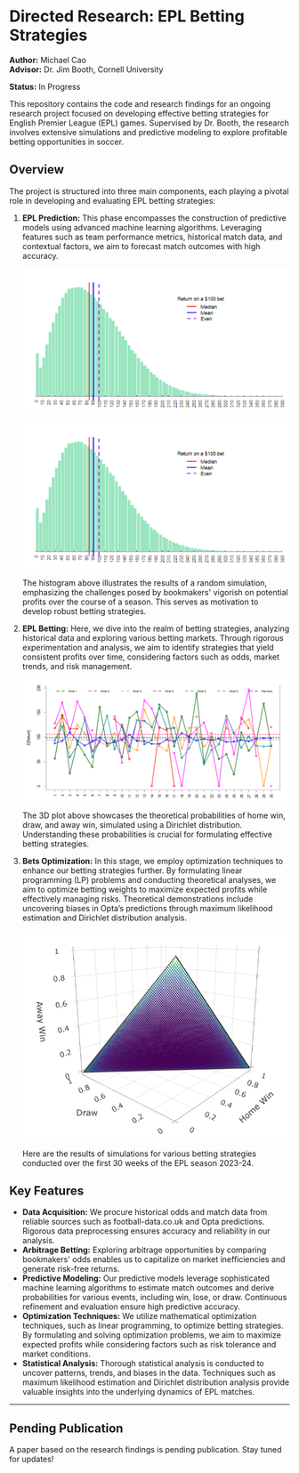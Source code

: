 # Directed Research: EPL Betting Strategies
**Author:** Michael Cao  
**Advisor:** Dr. Jim Booth, Cornell University

**Status:** In Progress

This repository contains the code and research findings for an ongoing research project focused on developing effective betting strategies for English Premier League (EPL) games. Supervised by Dr. Booth, the research involves extensive simulations and predictive modeling to explore profitable betting opportunities in soccer.

## Overview
The project is structured into three main components, each playing a pivotal role in developing and evaluating EPL betting strategies:

1. **EPL Prediction:** This phase encompasses the construction of predictive models using advanced machine learning algorithms. Leveraging features such as team performance metrics, historical match data, and contextual factors, we aim to forecast match outcomes with high accuracy.

   ![Histogram of Random Simulation Results](https://github.com/mic-cao/EPL-Betting-Strategies/blob/main/plots/plot1.png)
   
   <div style="text-align: center;">
   <img src="https://github.com/mic-cao/EPL-Betting-Strategies/blob/main/plots/plot1.png" alt="Histogram of Random Simulation Results" width="600">
   </div>

   The histogram above illustrates the results of a random simulation, emphasizing the challenges posed by bookmakers' vigorish on potential profits over the course of a season. This serves as motivation to develop robust betting strategies.

3. **EPL Betting:** Here, we dive into the realm of betting strategies, analyzing historical data and exploring various betting markets. Through rigorous experimentation and analysis, we aim to identify strategies that yield consistent profits over time, considering factors such as odds, market trends, and risk management.

   ![Simulation Results](https://github.com/mic-cao/EPL-Betting-Strategies/blob/main/plots/plot3.png)

   The 3D plot above showcases the theoretical probabilities of home win, draw, and away win, simulated using a Dirichlet distribution. Understanding these probabilities is crucial for formulating effective betting strategies.

4. **Bets Optimization:** In this stage, we employ optimization techniques to enhance our betting strategies further. By formulating linear programming (LP) problems and conducting theoretical analyses, we aim to optimize betting weights to maximize expected profits while effectively managing risks. Theoretical demonstrations include uncovering biases in Opta’s predictions through maximum likelihood estimation and Dirichlet distribution analysis.

   ![3D Plot of Theoretical Probabilities](https://github.com/mic-cao/EPL-Betting-Strategies/blob/main/plots/plot2.png)

   Here are the results of simulations for various betting strategies conducted over the first 30 weeks of the EPL season 2023-24.

## Key Features
- **Data Acquisition:** We procure historical odds and match data from reliable sources such as football-data.co.uk and Opta predictions. Rigorous data preprocessing ensures accuracy and reliability in our analysis.
- **Arbitrage Betting:** Exploring arbitrage opportunities by comparing bookmakers' odds enables us to capitalize on market inefficiencies and generate risk-free returns.
- **Predictive Modeling:** Our predictive models leverage sophisticated machine learning algorithms to estimate match outcomes and derive probabilities for various events, including win, lose, or draw. Continuous refinement and evaluation ensure high predictive accuracy.
- **Optimization Techniques:** We utilize mathematical optimization techniques, such as linear programming, to optimize betting strategies. By formulating and solving optimization problems, we aim to maximize expected profits while considering factors such as risk tolerance and market conditions.
- **Statistical Analysis:** Thorough statistical analysis is conducted to uncover patterns, trends, and biases in the data. Techniques such as maximum likelihood estimation and Dirichlet distribution analysis provide valuable insights into the underlying dynamics of EPL matches.

---

## Pending Publication
A paper based on the research findings is pending publication. Stay tuned for updates!
